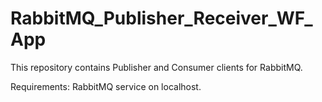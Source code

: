 # RabbitMQ_Publisher_Receiver_WF_App

This repository contains Publisher and Consumer clients for RabbitMQ. 

Requirements:
RabbitMQ service on localhost.
